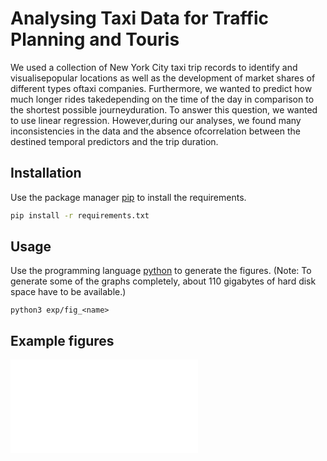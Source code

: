 # Analysing Taxi Data for Traffic Planning and Touris

We used a collection of New York City taxi trip records to identify and visualisepopular locations as well as the development of market shares of different types oftaxi companies. Furthermore, we wanted to predict how much longer rides takedepending on the time of the day in comparison to the shortest possible journeyduration. To answer this question, we wanted to use linear regression. However,during our analyses, we found many inconsistencies in the data and the absence ofcorrelation between the destined temporal predictors and the trip duration.

## Installation

Use the package manager [pip](https://pip.pypa.io/en/stable/) to install the requirements.

```bash
pip install -r requirements.txt
```

## Usage

Use the programming language [python](https://www.python.org/downloads/) to generate the figures. (Note: To generate some of the graphs completely, about 110 gigabytes of hard disk space have to be available.)

```python3 exp/fig_<name>```

## Example figures
![plot](./doc/fig/taxi-rides-over-time.pdf)
